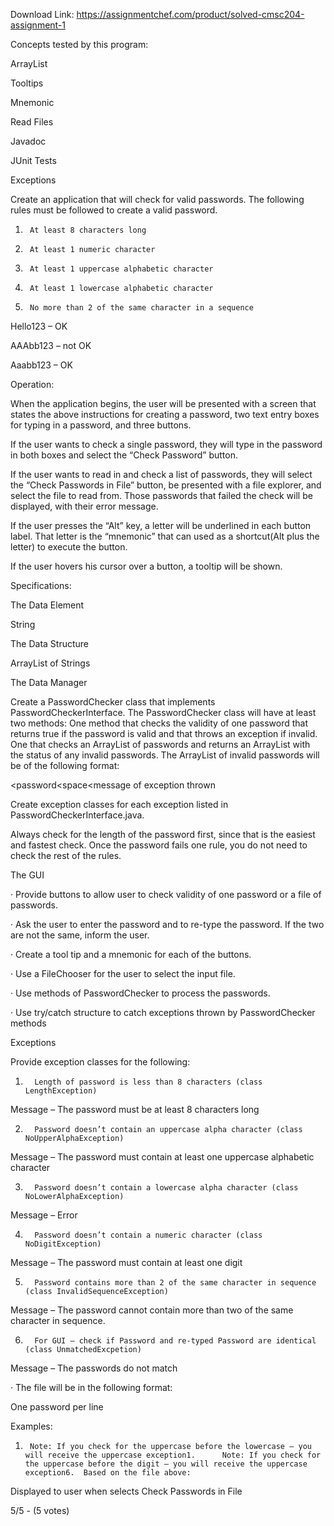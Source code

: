 Download Link: https://assignmentchef.com/product/solved-cmsc204-assignment-1
<br>
<p class="ui header product-top-header" title="CMSC204 Assignment 1 Solution">Concepts tested by this program:

ArrayList

Tooltips

Mnemonic

Read  Files

Javadoc

JUnit Tests

Exceptions

Create an application that will check for valid passwords.  The following rules must be followed to create a valid password.

1.      At least 8 characters long

2.      At least 1 numeric character

3.      At least 1 uppercase alphabetic character

4.      At least 1 lowercase alphabetic character

5.      No more than 2 of the same character in a sequence

Hello123 – OK

AAAbb123 – not OK

Aaabb123 – OK

Operation:

When the application begins, the user will be presented with a screen that states the above instructions for creating  a password, two text entry boxes for typing in a password, and three buttons.

If the user wants to check a single password, they will type in the password in both  boxes and select the “Check Password” button.

If the user wants to read in and check a list of passwords, they will select the “Check Passwords in File” button, be presented with a file explorer, and select the file to read from.  Those passwords that failed the check will be displayed, with their error message.

If the user presses the “Alt” key, a letter will be underlined in each button label.  That letter is the “mnemonic” that can used as a shortcut(Alt plus the letter) to execute the button.

If the user hovers his cursor over a button, a tooltip will be shown.

Specifications:

The Data Element

String

The Data Structure

ArrayList of Strings

The Data Manager

Create a PasswordChecker class that implements PasswordCheckerInterface.  The PasswordChecker class will have at least two methods:  One method that checks the validity of one password that returns true if the password is valid and that throws an exception if invalid.  One that checks an ArrayList of passwords and returns an ArrayList with the status of any invalid passwords.  The ArrayList of invalid passwords will be of the following format:

&lt;password&lt;space&lt;message of exception thrown

Create exception classes for each exception listed in PasswordCheckerInterface.java.

Always check for the length of the password first, since that is the easiest and fastest check.  Once the password fails one rule, you do not need to check the rest of the rules.

The GUI

·         Provide buttons to allow user to check validity of one password or a file of passwords.

·         Ask the user to enter the password and to re-type the password.  If the two are not the same, inform the user.

·         Create a tool tip and a mnemonic for each of the buttons.

·         Use a FileChooser for the user to select the input file.

·         Use methods of PasswordChecker to process the passwords.

·         Use try/catch structure to catch exceptions thrown by PasswordChecker methods

Exceptions

Provide exception classes for the following:

1.       Length of password is less than 8 characters (class LengthException)

Message – The password must be at least 8 characters long

2.       Password doesn’t contain an uppercase alpha character (class NoUpperAlphaException)

Message – The password must contain at least one uppercase alphabetic character

3.       Password doesn’t contain a lowercase alpha character (class NoLowerAlphaException)

Message – Error

4.       Password doesn’t contain a numeric character (class NoDigitException)

Message – The password must contain at least one digit

5.       Password contains more than 2 of the same character in sequence (class InvalidSequenceException)

Message – The password cannot contain more than two of the same character in sequence.

6.       For GUI – check if Password and re-typed Password are identical (class UnmatchedExcpetion)

Message – The passwords do not match

·         The file will be in the following format:

One password per line

Examples:

1.      Note: If you check for the uppercase before the lowercase – you will receive the uppercase exception1.      Note: If you check for the uppercase before the digit – you will receive the uppercase exception6.  Based on the file above:

Displayed to user when selects Check Passwords in File

5/5 - (5 votes)